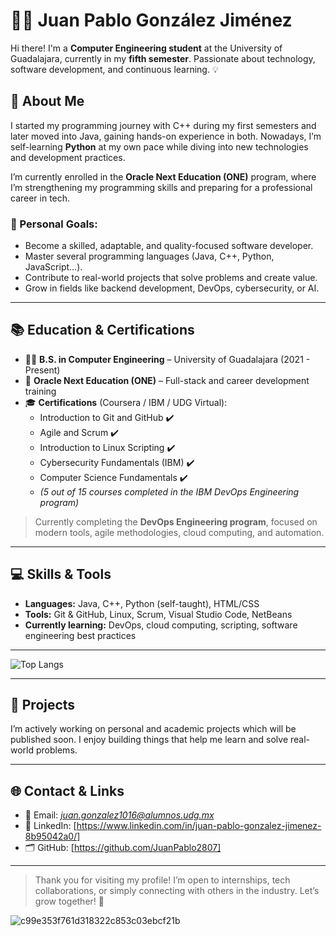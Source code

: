# 👨‍💻 Juan Pablo González Jiménez

Hi there! I'm a **Computer Engineering student** at the University of Guadalajara, currently in my **fifth semester**. Passionate about technology, software development, and continuous learning. 💡

## 🚀 About Me

I started my programming journey with C++ during my first semesters and later moved into Java, gaining hands-on experience in both. Nowadays, I’m self-learning **Python** at my own pace while diving into new technologies and development practices.

I’m currently enrolled in the **Oracle Next Education (ONE)** program, where I’m strengthening my programming skills and preparing for a professional career in tech.

### 🎯 Personal Goals:
- Become a skilled, adaptable, and quality-focused software developer.
- Master several programming languages (Java, C++, Python, JavaScript…).
- Contribute to real-world projects that solve problems and create value.
- Grow in fields like backend development, DevOps, cybersecurity, or AI.

---

## 📚 Education & Certifications

- 👨‍🎓 **B.S. in Computer Engineering** – University of Guadalajara (2021 - Present)
- 📘 **Oracle Next Education (ONE)** – Full-stack and career development training
- 🎓 **Certifications** (Coursera / IBM / UDG Virtual):
  - Introduction to Git and GitHub ✔️
  - Agile and Scrum ✔️
  - Introduction to Linux Scripting ✔️
  - Cybersecurity Fundamentals (IBM) ✔️
  - Computer Science Fundamentals ✔️
  - *(5 out of 15 courses completed in the IBM DevOps Engineering program)*

> Currently completing the **DevOps Engineering program**, focused on modern tools, agile methodologies, cloud computing, and automation.

---

## 💻 Skills & Tools

- **Languages:** Java, C++, Python (self-taught), HTML/CSS
- **Tools:** Git & GitHub, Linux, Scrum, Visual Studio Code, NetBeans
- **Currently learning:** DevOps, cloud computing, scripting, software engineering best practices

---

![Top Langs](https://github-readme-stats.vercel.app/api/top-langs/?username=JuanPablo2807&layout=compact&langs_count=8&theme=radical)

---

## 📂 Projects

I’m actively working on personal and academic projects which will be published soon. I enjoy building things that help me learn and solve real-world problems.

---

## 🌐 Contact & Links

- 📧 Email: *juan.gonzalez1016@alumnos.udg.mx*
- 💼 LinkedIn: [https://www.linkedin.com/in/juan-pablo-gonzalez-jimenez-8b95042a0/]
- 🗂️ GitHub: [https://github.com/JuanPablo2807]

---

> Thank you for visiting my profile! I’m open to internships, tech collaborations, or simply connecting with others in the industry. Let’s grow together! 🚀

![c99e353f761d318322c853c03ebcf21b](https://github.com/JuanPablo2807/portfolio/assets/150610904/9d2f4918-927e-49b6-99b4-f8a898fa9f07)
